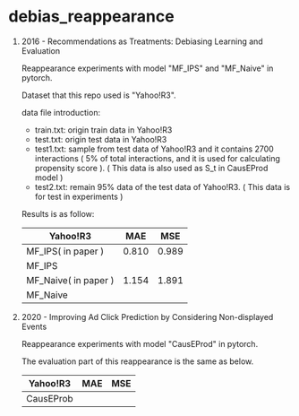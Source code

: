 # debias_reappearance

1. 2016 - Recommendations as Treatments: Debiasing Learning and Evaluation

   Reappearance experiments with model "MF_IPS" and "MF_Naive" in pytorch.

   Dataset that this repo used is "Yahoo!R3".

   data file introduction:

   * train.txt: origin train data in Yahoo!R3
   * test.txt: origin test data in Yahoo!R3
   * test1.txt: sample from test data of Yahoo!R3 and it contains 2700 interactions ( 5% of total interactions, and it is used for calculating propensity score ). ( This data is also used as S_t in CausEProd model )
   * test2.txt: remain 95% data of the test data of Yahoo!R3. ( This data is for test in experiments )

   Results is as follow:

   | Yahoo!R3             | MAE   | MSE   |
   | -------------------- | ----- | ----- |
   | MF_IPS( in paper )   | 0.810 | 0.989 |
   | MF_IPS               |       |       |
   | MF_Naive( in paper ) | 1.154 | 1.891 |
   | MF_Naive             |       |       |



2. 2020 - Improving Ad Click Prediction by Considering Non-displayed Events

   Reappearance experiments with model "CausEProd" in pytorch.

   The evaluation part of this reappearance is the same as below.
   
   | Yahoo!R3  | MAE  | MSE  |
   | --------- | ---- | ---- |
   | CausEProb |      |      |
   
   
